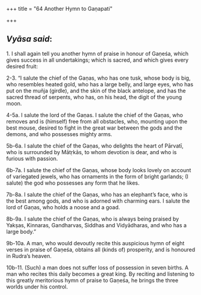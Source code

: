 +++
title = "64 Another Hymn to Gaṇapati"

+++
 

## *Vyāsa said*:

1\. I shall again tell you another hymn of praise in honour of Gaṇeśa, which gives success in all undertakings; which is sacred, and which gives every desired fruit:

2-3. “I salute the chief of the Gaṇas, who has one tusk, whose body is big, who resembles heated gold, who has a large belly, and large eyes, who has put on the muñja (girdle), and the skin of the black antelope, and has the sacred thread of serpents, who has, on his head, the digit of the young moon.

4-5a. I salute the lord of the Gaṇas. I salute the chief of the Gaṇas, who removes and is (himself) free from all obstacles, who, mounting upon the best mouse, desired to fight in the great war between the gods and the demons, and who possesses mighty arms.

5b-6a. I salute the chief of the Gaṇas, who delights the heart of Pārvatī, who is surrounded by Mātṛkās, to whom devotion is dear, and who is furious with passion.

6b-7a. I salute the chief of the Gaṇas, whose body looks lovely on account of variegated jewels, who has ornaments in the form of bright garlands; (I salute) the god who possesses any form that he likes.

7b-8a. I salute the chief of the Gaṇas, who has an elephant’s face, who is the best among gods, and who is adorned with charming ears. I salute the lord of Gaṇas, who holds a noose and a goad.

8b-9a. I salute the chief of the Gaṇas, who is always being praised by Yakṣas, Kinnaras, Gandharvas, Siddhas and Vidyādharas, and who has a large body.”

9b-10a. A man, who would devoutly recite this auspicious hymn of eight verses in praise of Gaṇeśa, obtains all (kinds of) prosperity, and is honoured in Rudra’s heaven.

10b-11. (Such) a man does not suffer loss of possession in seven births. A man who recites this daily becomes a great king. By reciting and listening to this greatly meritorious hymn of praise to Gaṇeśa, he brings the three worlds under his control.


